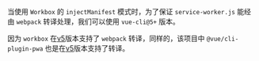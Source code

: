 当使用 `Workbox` 的 `injectManifest` 模式时，为了保证 `service-worker.js` 能经由 `webpack` 转译处理，我们可以使用 `vue-cli@5+` 版本。

因为 `workbox` 在[v5](https://github.com/GoogleChrome/workbox/issues/1513)版本支持了 `webpack` 转译，同样的，该项目中 `@vue/cli-plugin-pwa` 也是在[v5](https://github.com/vuejs/vue-cli/issues/3292)版本支持了转译。
